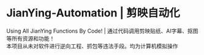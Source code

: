 # JianYing-Automation | 剪映自动化
Using All JianYing Functions By Code! | 通过代码调用剪映贴纸、AI字幕、抠图等所有资源和功能！    
本项目从未对软件进行逆向工程、抓包等违法手段。均为计算机模拟操作  

